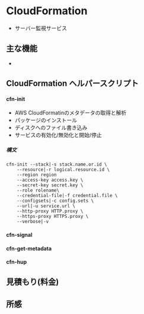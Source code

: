 # CloudFormation
  * サーバー監視サービス

## 主な機能
  * 

## CloudFormation ヘルパースクリプト

#### cfn-init

  * AWS CloudFormatinのメタデータの取得と解析
  * パッケージのインストール
  * ディスクへのファイル書き込み
  * サービスの有効化/無効化と開始/停止

##### 構文
```
cfn-init --stack|-s stack.name.or.id \
    --resource|-r logical.resource.id \
    --region region
    --access-key access.key \
    --secret-key secret.key \
    --role rolename\
    --credential-file|-f credential.file \
    --configsets|-c config.sets \
    --url|-u service.url \
    --http-proxy HTTP.proxy \
    --https-proxy HTTPS.proxy \
    --verbose|-v
```

#### cfn-signal

#### cfn-get-metadata

#### cfn-hup

## 見積もり(料金)

## 所感
